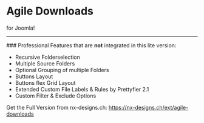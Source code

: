 # Agile Downloads
for Joomla!
<hr>
### Professional Features that are <b>not</b> integrated in this lite version:

- Recursive Folderselection
- Multiple Source Folders
- Optional Grouping of multiple Folders
- Buttons Layout
- Buttons flex Grid Layout
- Extended Custom File Labels & Rules by Prettyfier 2.1
- Custom Filter & Exclude Options


Get the Full Version from nx-designs.ch: https://nx-designs.ch/ext/agile-downloads
